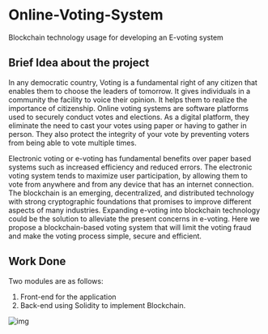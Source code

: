 # Online-Voting-System
Blockchain technology usage for developing an E-voting system

## Brief Idea about the project
In any democratic country, Voting is a fundamental right of any citizen that enables
them to choose the leaders of tomorrow. It gives individuals in a community the facility
to voice their opinion. It helps them to realize the importance of citizenship. Online
voting systems are software platforms used to securely conduct votes and elections. As
a digital platform, they eliminate the need to cast your votes using paper or having to
gather in person. They also protect the integrity of your vote by preventing voters from
being able to vote multiple times.

Electronic voting or e-voting has fundamental benefits over paper based systems such 
as increased efficiency and reduced errors. The electronic voting system tends to 
maximize user participation, by allowing them to vote from anywhere and from any 
device that has an internet connection. The blockchain is an emerging, decentralized, 
and distributed technology with strong cryptographic foundations that promises to 
improve different aspects of many industries. Expanding e-voting into blockchain 
technology could be the solution to alleviate the present concerns in e-voting. Here we 
propose a blockchain-based voting system that will limit the voting fraud and make the 
voting process simple, secure and efficient.


## Work Done
Two modules are as follows:
1. Front-end for the application
2. Back-end using Solidity to implement Blockchain.

![img](https://user-images.githubusercontent.com/95043839/232293915-da7f5185-0e03-4907-9a5b-6a17dcad5b1f.png)
